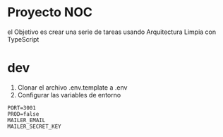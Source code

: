 # Proyecto NOC

el Objetivo es crear una serie de tareas usando Arquitectura Limpia con TypeScript

# dev

1. Clonar el archivo .env.template a .env
2. Configurar las variables de entorno

```
PORT=3001
PROD=false
MAILER_EMAIL
MAILER_SECRET_KEY
```

